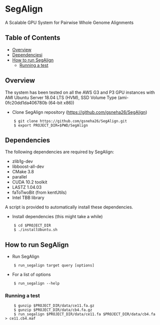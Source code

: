 # SegAlign 

A Scalable GPU System for Pairwise Whole Genome Alignments

## Table of Contents

- [Overview](#overview)
- [Dependenciesi](#dependencies)
- [How to run SegAlign](#run)
    - [Running a test](#test)

## <a name="overview"></a> Overview

The system has been tested on all the AWS G3 and P3 GPU instances with AMI Ubuntu Server 18.04 LTS (HVM), SSD Volume Type (ami-0fc20dd1da406780b (64-bit x86))

* Clone SegAlign repository (https://github.com/gsneha26/SegAlign)

```
    $ git clone https://github.com/gsneha26/SegAlign.git
    $ export PROJECT_DIR=$PWD/SegAlign
```

## <a name="dependencies"></a> Dependencies
The following dependencies are required by SegAlign:
  * zlib1g-dev
  * libboost-all-dev
  * CMake 3.8
  * parallel
  * CUDA 10.2 toolkit
  * LASTZ 1.04.03
  * faToTwoBit (from kentUtils)
  * Intel TBB library

A script is provided to automatically install these dependencies.

* Install dependencies (this might take a while)

```
    $ cd $PROJECT_DIR
    $ ./installUbuntu.sh
```

## <a name="run"></a> How to run SegAlign
* Run SegAlign

```
    $ run_segalign target query [options]
```

* For a list of options 

```
    $ run_segalign --help
```

### <a name="test"></a> Running a test

```
    $ gunzip $PROJECT_DIR/data/ce11.fa.gz
    $ gunzip $PROJECT_DIR/data/cb4.fa.gz
    $ run_segalign $PROJECT_DIR/data/ce11.fa $PROJECT_DIR/data/cb4.fa > ce11.cb4.maf
```
